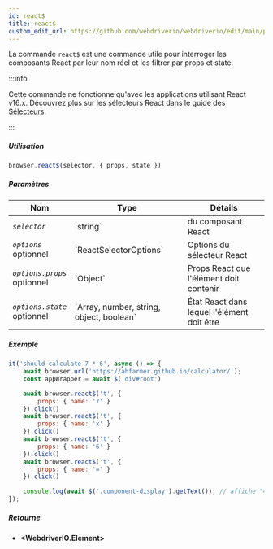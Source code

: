 ```yaml
---
id: react$
title: react$
custom_edit_url: https://github.com/webdriverio/webdriverio/edit/main/packages/webdriverio/src/commands/browser/react$.ts
---
```


La commande `react$` est une commande utile pour interroger les composants React par leur
nom réel et les filtrer par props et state.

:::info

Cette commande ne fonctionne qu'avec les applications utilisant React v16.x. Découvrez plus sur les sélecteurs React
dans le guide des [Sélecteurs](/docs/selectors#react-selectors).

:::

##### Utilisation

```js
browser.react$(selector, { props, state })
```

##### Paramètres

<table>
  <thead>
    <tr>
      <th>Nom</th><th>Type</th><th>Détails</th>
    </tr>
  </thead>
  <tbody>
    <tr>
      <td><code><var>selector</var></code></td>
      <td>`string`</td>
      <td>du composant React</td>
    </tr>
    <tr>
      <td><code><var>options</var></code><br /><span className="label labelWarning">optionnel</span></td>
      <td>`ReactSelectorOptions`</td>
      <td>Options du sélecteur React</td>
    </tr>
    <tr>
      <td><code><var>options.props</var></code><br /><span className="label labelWarning">optionnel</span></td>
      <td>`Object`</td>
      <td>Props React que l'élément doit contenir</td>
    </tr>
    <tr>
      <td><code><var>options.state</var></code><br /><span className="label labelWarning">optionnel</span></td>
      <td>`Array<any>, number, string, object, boolean`</td>
      <td>État React dans lequel l'élément doit être</td>
    </tr>
  </tbody>
</table>

##### Exemple

```js title="pause.js"
it('should calculate 7 * 6', async () => {
    await browser.url('https://ahfarmer.github.io/calculator/');
    const appWrapper = await $('div#root')

    await browser.react$('t', {
        props: { name: '7' }
    }).click()
    await browser.react$('t', {
        props: { name: 'x' }
    }).click()
    await browser.react$('t', {
        props: { name: '6' }
    }).click()
    await browser.react$('t', {
        props: { name: '=' }
    }).click()

    console.log(await $('.component-display').getText()); // affiche "42"
});
```

##### Retourne

- **&lt;WebdriverIO.Element&gt;**